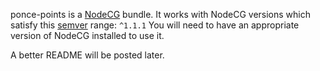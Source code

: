 ponce-points is a [NodeCG](http://github.com/nodecg/nodecg) bundle. 
It works with NodeCG versions which satisfy this [semver](https://docs.npmjs.com/getting-started/semantic-versioning) range: `^1.1.1`
You will need to have an appropriate version of NodeCG installed to use it.

A better README will be posted later.

